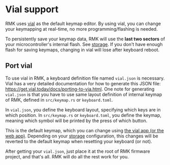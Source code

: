 # Vial support

RMK uses [vial](https://get.vial.today/) as the default keymap editor. By using vial, you can change your keymapping at real-time, no more programming/flashing is needed. 

<div class="warning">

To persistently save your keymap data, RMK will use the **last two sectors** of your microcontroller's internal flash. See [storage](./storage.md). If you don't have enough flash for saving keymaps, changing in vial will lose after keyboard reboot.

</div>

## Port vial

To use vial in RMK, a keyboard definition file named `vial.json` is necessary. Vial has a very detailed documentation for how to generate this JSON file: <https://get.vial.today/docs/porting-to-via.html>. One note for generating `vial.json` is that you have to use same layout definition of internal keymap of RMK, defined in `src/keymap.rs` or `keyboard.toml`. 

In `vial.json`, you define the keyboard layout, specifying which keys are in which position. In `src/keymap.rs` or `keyboard.toml`, you define the keymap, meaning which symbol will be printed by the press of which button. 

This is the default keymap, which you can change using [the vial app (or the web app)](https://get.vial.today). Depending on your [storage](./storage.md) configuration, this changes will be reverted to the default keymap when resetting your keyboard (or not).

After getting your `vial.json`, just place it at the root of RMK firmware project, and that's all. RMK will do all the rest work for you.